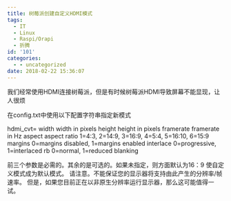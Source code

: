 ```yaml
---
title: 树莓派创建自定义HDMI模式
tags:
  - IT
  - Linux
  - Raspi/Orapi
  - 折腾
id: '101'
categories:
  - - uncategorized
date: 2018-02-22 15:36:07
---
```


我们经常使用HDMI连接树莓派，但是有时候树莓派HDMI导致屏幕不能显现，让人很烦
<!-- more -->
在config.txt中使用以下配置字符串指定新模式

hdmi\_cvt=<width> <height> <framerate> <aspect> <margins> <interlace><rb> 
width            width in pixels
height           height in pixels
framerate        framerate in Hz aspect aspect ratio 1=4:3, 2=14:9, 3=16:9, 4=5:4, 5=16:10, 6=15:9
margins          0=margins disabled, 1=margins enabled
interlace        0=progressive, 1=interlaced
rb               0=normal, 1=reduced blanking

前三个参数是必需的。其余的是可选的。如果未指定，则方面默认为16：9 使自定义模式成为默认模式。 请注意。不能保证您的显示器将支持由此产生的分辨率/帧速率。 但是，如果您目前正在以非原生分辨率运行显示器，那么这可能值得一试。